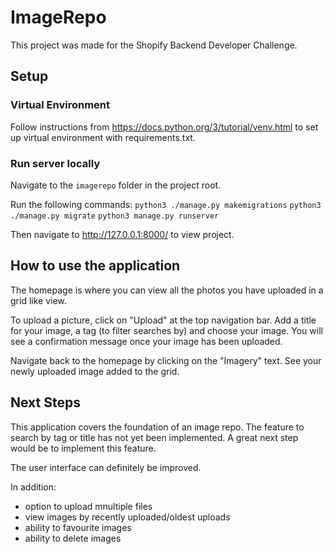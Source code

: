 # ImageRepo

This project was made for the Shopify Backend Developer Challenge. 

## Setup

### Virtual Environment
Follow instructions from
https://docs.python.org/3/tutorial/venv.html
to set up virtual environment with requirements.txt. 

### Run server locally
Navigate to the `imagerepo` folder in the project root. 

Run the following commands: 
`python3 ./manage.py makemigrations`
`python3 ./manage.py migrate`
`python3 manage.py runserver`

Then navigate to http://127.0.0.1:8000/ to view project. 

## How to use the application
The homepage is where you can view all the photos you have uploaded in a grid like view.

To upload a picture, click on "Upload" at the top navigation bar.
Add a title for your image, a tag (to filter searches by) and choose your image.
You will see a confirmation message once your image has been uploaded.

Navigate back to the homepage by clicking on the "Imagery" text. 
See your newly uploaded image added to the grid.

## Next Steps
This application covers the foundation of an image repo. 
The feature to search by tag or title has not yet been implemented.
A great next step would be to implement this feature. 

The user interface can definitely be improved. 

In addition: 
- option to upload mnultiple files
- view images by recently uploaded/oldest uploads
- ability to favourite images
- ability to delete images
